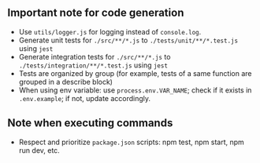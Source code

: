  ## Important note for code generation

- Use `utils/logger.js` for logging instead of `console.log`.
- Generate unit tests for `./src/**/*.js` to `./tests/unit/**/*.test.js` using `jest`
- Generate integration tests for `./src/**/*.js` to `./tests/integration/**/*.test.js` using `jest`
- Tests are organized by group (for example, tests of a same function are grouped in a describe block)
- When using env variable: use `process.env.VAR_NAME`; check if it exists in `.env.example`; if not, update accordingly.

## Note when executing commands

- Respect and prioritize `package.json` scripts: npm test, npm start, npm run dev, etc.
